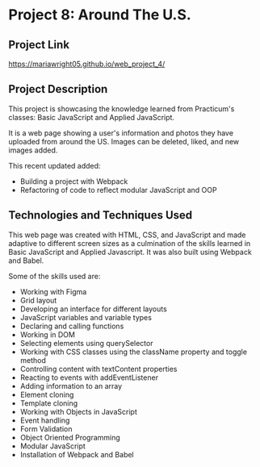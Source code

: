 # Project 8: Around The U.S.

## Project Link

<https://mariawright05.github.io/web_project_4/>

## Project Description

This project is showcasing the knowledge learned from Practicum's classes: Basic JavaScript and Applied JavaScript.

It is a web page showing a user's information and photos they have uploaded from around the US. Images can be deleted, liked, and new images added.

This recent updated added:
* Building a project with Webpack
* Refactoring of code to reflect modular JavaScript and OOP

## Technologies and Techniques Used

This web page was created with HTML, CSS, and JavaScript and made adaptive to different screen sizes as a culmination of the skills learned in Basic JavaScript and Applied Javascript. It was also built using Webpack and Babel.

Some of the skills used are:

* Working with Figma
* Grid layout
* Developing an interface for different layouts
* JavaScript variables and variable types
* Declaring and calling functions
* Working in DOM
* Selecting elements using querySelector
* Working with CSS classes using the className property and toggle method
* Controlling content with textContent properties
* Reacting to events with addEventListener
* Adding information to an array
* Element cloning
* Template cloning
* Working with Objects in JavaScript
* Event handling
* Form Validation
* Object Oriented Programming
* Modular JavaScript
* Installation of Webpack and Babel
